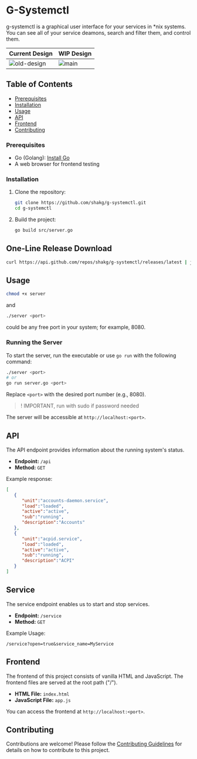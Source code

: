 # G-Systemctl

g-systemctl is a graphical user interface for your services in *nix systems. You can see all of your service deamons, search and filter them, and control them.

| Current Design  | WIP Design  | 
|---|---|
| ![old-design](https://github.com/shakg/g-systemctl/assets/76657662/4ea24e33-3419-419f-954f-e68bd62816aa) |  ![main](https://github.com/shakg/g-systemctl/assets/76657662/e57994d5-7716-4c1d-9171-92b29db07e32) |


## Table of Contents

- [Prerequisites](#prerequisites)
- [Installation](#installation)
- [Usage](#usage)
- [API](#api)
- [Frontend](#frontend)
- [Contributing](#contributing)

### Prerequisites

- Go (Golang): [Install Go](https://golang.org/doc/install)
- A web browser for frontend testing

### Installation

1. Clone the repository:

   ```bash
   git clone https://github.com/shakg/g-systemctl.git
   cd g-systemctl
   ```

2. Build the project:

   ```bash
   go build src/server.go
   ```
## One-Line Release Download

```bash
curl https://api.github.com/repos/shakg/g-systemctl/releases/latest | jq '.assets[0].browser_download_url' | xargs wget
```


## Usage

```bash
chmod +x server
```
and

```bash
./server <port>
```
<port> could be any free port in your system; for example, 8080.

### Running the Server

To start the server, run the executable or use `go run` with the following command:

```bash
./server <port>
# or
go run server.go <port> 
```

Replace `<port>` with the desired port number (e.g., 8080).

> ! IMPORTANT, run with sudo if password needed

The server will be accessible at `http://localhost:<port>`.

## API

The API endpoint provides information about the running system's status.

- **Endpoint:** `/api`
- **Method:** `GET`

Example response:

```json
[
   {
      "unit":"accounts-daemon.service",
      "load":"loaded",
      "active":"active",
      "sub":"running",
      "description":"Accounts"
   },
   {
      "unit":"acpid.service",
      "load":"loaded",
      "active":"active",
      "sub":"running",
      "description":"ACPI"
   }
]
```
## Service

The service endpoint enables us to start and stop services.

- **Endpoint:** `/service`
- **Method:** `GET`

Example Usage:

```
/service?open=true&service_name=MyService
```


## Frontend

The frontend of this project consists of vanilla HTML and JavaScript. The frontend files are served at the root path ("/").

- **HTML File:** `index.html`
- **JavaScript File:** `app.js`

You can access the frontend at `http://localhost:<port>`.

## Contributing

Contributions are welcome! Please follow the [Contributing Guidelines](CONTRIBUTING.md) for details on how to contribute to this project.
